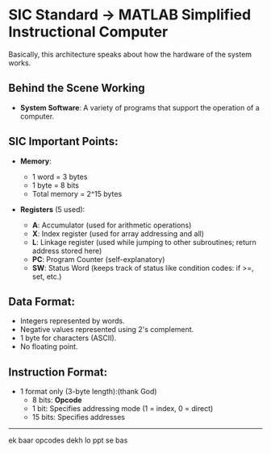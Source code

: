 # SIC Standard -> MATLAB Simplified Instructional Computer

Basically, this architecture speaks about how the hardware of the system works.

## Behind the Scene Working
- **System Software**: A variety of programs that support the operation of a computer.

## SIC Important Points:
- **Memory**:
  - 1 word = 3 bytes
  - 1 byte = 8 bits
  - Total memory = 2^15 bytes

- **Registers** (5 used):
  - **A**: Accumulator (used for arithmetic operations)
  - **X**: Index register (used for array addressing and all)
  - **L**: Linkage register (used while jumping to other subroutines; return address stored here)
  - **PC**: Program Counter (self-explanatory)
  - **SW**: Status Word (keeps track of status like condition codes: if >=, set, etc.)

## Data Format:
- Integers represented by words.
- Negative values represented using 2's complement.
- 1 byte for characters (ASCII).
- No floating point.

## Instruction Format:
- 1 format only (3-byte length):(thank God) 
  - 8 bits: **Opcode**
  - 1 bit: Specifies addressing mode (1 = index, 0 = direct)
  - 15 bits: Specifies addresses

---
ek baar opcodes dekh lo ppt se bas 
